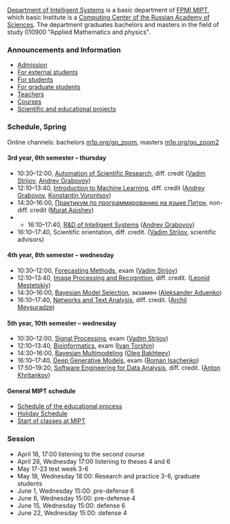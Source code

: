 [Department of Intelligent Systems](https://intelligent-systems-phystech.github.io/ru/about/) is a basic department of [FPMI MIPT](https://fpmi.mipt.ru/master/), which basic Institute is a [Computing Center of the Russian Academy of Sciences](https://www.frccsc.ru/).  The department graduates bachelors and masters in the field of study 010900 "Applied Mathematics and physics".

### Announcements and Information
- [Admission](https://intelligent-systems-phystech.github.io/admission/)
- [For external students](https://intelligent-systems-phystech.github.io/admission/)
- [For students](https://t.me/IS_MIPT)
- [For graduate students](https://t.me/+BpMhAW-gWlM5OThi)
- [Teachers](https://intelligent-systems-phystech.github.io/people/)
- [Courses](https://intelligent-systems-phystech.github.io/course/)
- [Scientific and educational projects](https://m1p.org)

### Schedule, Spring
Online channels: bachelors [m1p.org/go_zoom](https://m1p.org/go_zoom), masters [m1p.org/go_zoom2](https://m1p.org/go_zoom2)

#### 3rd year, 6th semester – thursday
* 10:30–12:00,	[Automation of Scientific Research](https://intelligent-systems-phystech.github.io/course/automation_scientific_research/index.html), diff. credit ([Vadim Strijov](https://intelligent-systems-phystech.github.io/people/strijov_vv/index.html), [Andrey Grabovoy](https://intelligent-systems-phystech.github.io/people/grabovoy_av/index.html))
* 12:10–13:40,	[Introduction to Machine Learning](https://intelligent-systems-phystech.github.io/course/introduction_machine_learning/index.html), diff. credit ([Andrey Grabovoy](https://intelligent-systems-phystech.github.io/people/grabovoy_av/index.html), [Konstantin Vorontsov](https://intelligent-systems-phystech.github.io/people/vorontsov_kv/index.html))
* 14:30–16:00,	[Практикум по программированию на языке Питон](https://github.com/MelLain/mipt-python), non-diff. credit ([Murat Apishev](people/apishev_ma/index.html))
* * 16:10–17:40,	[R&D of Intelligent Systems](https://intelligent-systems-phystech.github.io/ru/course/rnd_in_ai/index.html) ([Andrey Grabovoy](people/grabovoy_av/index.html))
* 16:10–17:40,	Scientific orientation, diff. credit. ([Vadim Strijov](https://intelligent-systems-phystech.github.io/people/strijov_vv/index.html), scientific advisors)

#### 4th year, 8th semester – wednesday

* 10:30–12:00,	[Forecasting Methods](https://intelligent-systems-phystech.github.io/course/forecasting_methods/index.html), exam ([Vadim Strijov](https://intelligent-systems-phystech.github.io/people/strijov_vv/index.html))
* 12:10–13:40,	[Image Processing and Recognition](https://intelligent-systems-phystech.github.io/course/image_processing_recognition/index.html), diff. credit. ([Leonid Mestetskiy](https://intelligent-systems-phystech.github.io/people/mestetskiy_lm/index.html))
* 14:30–16:00,	[Bayesian Model Selection](https://intelligent-systems-phystech.github.io/course/bayesian_model_selection/index.html), экзамен ([Aleksander Aduenko](https://intelligent-systems-phystech.github.io/people/aduenko_aa/index.html))
* 16:10–17:40, [Networks and Text Analysis](https://intelligent-systems-phystech.github.io/course/networks_text_analysis/index.html), diff. credit. ([Archil Meysuradze](https://intelligent-systems-phystech.github.io/people/meysuradze_ai/index.html))

#### 5th year, 10th semester – wednesday

* 10:30–12:00, [Signal Processing](https://intelligent-systems-phystech.github.io/course/signal_processing/index.html), exam ([Vadim Strijov](https://intelligent-systems-phystech.github.io/people/strijov_vv/index.html))
* 12:10–13:40,	[Bioinformatics](https://intelligent-systems-phystech.github.io/course/bioinformatics/index.html), exam ([Ivan Torshin](https://intelligent-systems-phystech.github.io/people/torshin_iy/index.html))
* 14:30–16:00, [Bayesian Multimodeling](https://intelligent-systems-phystech.github.io/course/bayesian_multimodeling/index.html) ([Oleg Bakhteev](https://intelligent-systems-phystech.github.io/people/bakhteev_oy/index.html))
* 16:10–17:40,	[Deep Generative Models](https://intelligent-systems-phystech.github.io/course/deep_generative_models/index.html), exam ([Roman Isachenko](https://intelligent-systems-phystech.github.io/people/isachenko_rv/index.html))
* 17:50–19:20, [Software Engineering for Data Analysis](https://intelligent-systems-phystech.github.io/course/software_engineering_data_analysis/index.html), diff. credit. ([Anton Khritankov](https://intelligent-systems-phystech.github.io/people/khritankov_as/index.html)) 

#### General MIPT schedule
* [Schedule of the educational process](https://mipt.ru/about/departments/uchebniy/schedule/study/)
* [Holiday Schedule](https://mipt.ru/about/departments/uchebniy/schedule/study/)
* [Start of classes at MIPT](https://mipt.ru/about/departments/uchebniy/schedule/study/)

### Session
* April 18, 17:00 listening to the second course
* April 28, Wednesday 17:00 listening to theses 4 and 6
* May 17-23 test week 3-6
* May 18, Wednesday 18:00: Research and practice 3-6, graduate students
* June 1, Wednesday 15:00: pre-defense 6
* June 8, Wednesday 15:00: pre-defense 4
* June 15, Wednesday 15:00: defense 6
* June 22, Wednesday 15:00: defense 4
